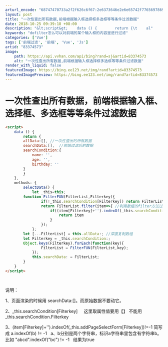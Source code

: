 ```yaml
---
arturl_encode: "68747470733a2f2f626c6f67:2e6373646e2e6e65742f77656978696e5f3430383431373331:2f61727469636c652f64657461696c732f3833333734353733"
layout: post
title: "一次性查出所有数据,前端根据输入框选择框多选框等等条件过滤数据"
date: 2018-10-25 09:39:18 +08:00
description: "&lt;script&gt;    data () {        return {\t    al"
keywords: "dofilter怎么可以对前端的某个输入框的内容里进行过滤"
categories: ['Vue']
tags: ['前端过滤', '前端', 'Vue', 'Js']
artid: "83374573"
image:
    path: https://api.vvhan.com/api/bing?rand=sj&artid=83374573
    alt: "一次性查出所有数据,前端根据输入框选择框多选框等等条件过滤数据"
render_with_liquid: false
featuredImage: https://bing.ee123.net/img/rand?artid=83374573
featuredImagePreview: https://bing.ee123.net/img/rand?artid=83374573
---
```


# 一次性查出所有数据，前端根据输入框、选择框、多选框等等条件过滤数据

```html
<script>
    data () {
        return {
	    allData:[], //一次性查出的所有数据
	    searchData:[],  //前端过滤后的数据
	    searchCondition:{
	        name: '',
	        age: '',
	        birthday: ''
	    }
        }
    },
    methods: {
        selectData() {
    	    let _this=this;
	    function FilterFUN(FilterList,Filterkey){
                if(!_this.searchCondition[Filterkey]) return FilterList;
                return FilterList.filter(item=>{ //利用数组的filter方法过滤并改变原来数组
                    if((item[Filterkey]+'').indexOf(_this.searchCondition[Filterkey])!=-1){
                        return item
                    }
                });
            };
	    let [...FilterList] = this.allData:; //深度复制数组
	    let Filterkey = _this.searchCondition:;
	    Object.keys(Filterkey).forEach(function(key){
                FilterList = FilterFUN(FilterList,key);
            });
            this.searchData: = FilterList;
        }
    }
</script>




```

说明：

1、页面渲染的时候用 searchData:[]。而原始数据不要动它。

2、_this.searchCondition[Filterkey]     这里取属性值要用【】 不能用_this.searchCondition.Filterkey

3、(item[Filterkey]+'').indexOf(_this.addPageSelectForm[Filterkey])!=-1 简写成 a.indexOf(b) != -1   a、b分别是两个字符串，标识a字符串里包含有字符串b。 比如 "abcd".indexOf("bc") != -1   结果为true